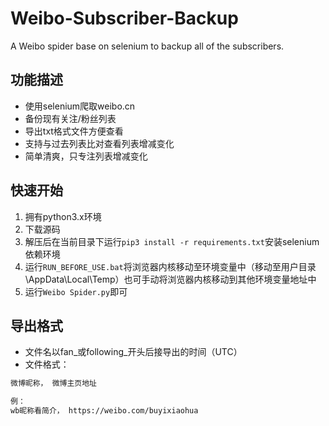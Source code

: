 # Weibo-Subscriber-Backup
A Weibo spider base on selenium to backup all of the subscribers.

## 功能描述
- 使用selenium爬取weibo.cn
- 备份现有关注/粉丝列表
- 导出txt格式文件方便查看
- 支持与过去列表比对查看列表增减变化
- 简单清爽，只专注列表增减变化

## 快速开始
1. 拥有python3.x环境
2. 下载源码
3. 解压后在当前目录下运行`pip3 install -r requirements.txt`安装selenium依赖环境
4. 运行`RUN_BEFORE_USE.bat`将浏览器内核移动至环境变量中（移动至用户目录\AppData\Local\Temp）也可手动将浏览器内核移动到其他环境变量地址中
5. 运行`Weibo Spider.py`即可

## 导出格式
- 文件名以fan_或following_开头后接导出的时间（UTC）
- 文件格式：
```sh
微博昵称， 微博主页地址

例：
wb昵称看简介， https://weibo.com/buyixiaohua
```
